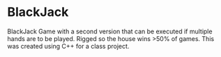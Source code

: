 # BlackJack
BlackJack Game with a second version that can be executed if multiple hands are to be played. Rigged so the house wins >50% of games. This
was created using C++ for a class project.
